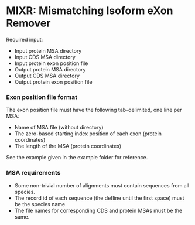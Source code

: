 # MIXR: Mismatching Isoform eXon Remover

Required input:
* Input protein MSA directory
* Input CDS MSA directory
* Input protein exon position file
* Output protein MSA directory
* Output CDS MSA directory
* Output protein exon position file

### Exon position file format
The exon position file must have the following tab-delimited, one line per MSA:
* Name of MSA file (without directory) 
* The zero-based starting index position of each exon (protein coordinates)
* The length of the MSA (protein coordinates)

See the example given in the example folder for reference.

### MSA requirements
* Some non-trivial number of alignments must contain sequences from all species.
* The record id of each sequence (the defline until the first space) must be the species name.
* The file names for corresponding CDS and protein MSAs must be the same.
